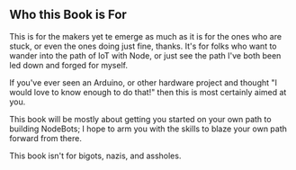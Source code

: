 ## Who this Book is For

This is for the makers yet te emerge as much as it is for the ones who are stuck, or even the ones doing just fine, thanks. It's for folks who want to wander into the path of IoT with Node, or just see the path I've both been led down and forged for myself.

If you've ever seen an Arduino, or other hardware project and thought "I would love to know enough to do that!" then this is most certainly aimed at you.

This book will be mostly about getting you started on your own path to building NodeBots; I hope to arm you with the skills to blaze your own path forward from there.

This book isn't for bigots, nazis, and assholes.

